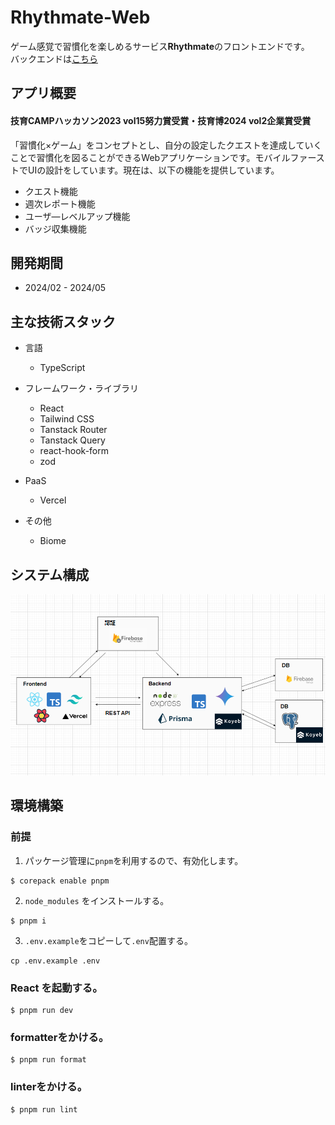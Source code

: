 # Rhythmate-Web

ゲーム感覚で習慣化を楽しめるサービス**Rhythmate**のフロントエンドです。  
バックエンドは[こちら](https://github.com/ayanami77/Rhythmate-Service)

## アプリ概要

#### 技育CAMPハッカソン2023 vol15努力賞受賞・技育博2024 vol2企業賞受賞

「習慣化×ゲーム」をコンセプトとし、自分の設定したクエストを達成していくことで習慣化を図ることができるWebアプリケーションです。モバイルファーストでUIの設計をしています。現在は、以下の機能を提供しています。

- クエスト機能
- 週次レポート機能
- ユーザ―レベルアップ機能
- バッジ収集機能

## 開発期間
- 2024/02 - 2024/05

## 主な技術スタック

- 言語
  - TypeScript

- フレームワーク・ライブラリ
  - React
  - Tailwind CSS
  - Tanstack Router
  - Tanstack Query
  - react-hook-form
  - zod

- PaaS
  - Vercel

- その他
  - Biome

## システム構成

![システム構成図](/docs/system-architecture.png)

## 環境構築

### 前提

1. パッケージ管理に`pnpm`を利用するので、有効化します。

```
$ corepack enable pnpm
```

2. `node_modules` をインストールする。

```
$ pnpm i
```

3. `.env.example`をコピーして`.env`配置する。

```
cp .env.example .env
```

### React を起動する。

```
$ pnpm run dev
```

### formatterをかける。

```
$ pnpm run format
```

### linterをかける。

```
$ pnpm run lint
```
